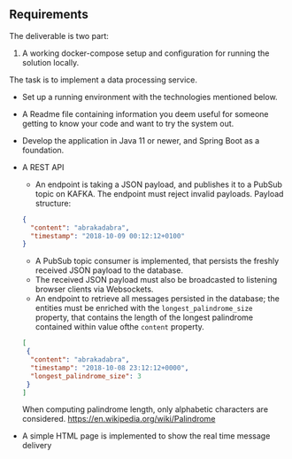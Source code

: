 ## Requirements

The deliverable is two part:
1. A working docker-compose setup and configuration for running the solution locally.

The task is to implement a data processing service.

* Set up a running environment with the technologies mentioned below.
* A Readme file containing information you deem useful for someone getting to know 
your code and want to try the system out.
* Develop the application in Java 11 or newer, and Spring Boot as a foundation.
* A REST API
	* An endpoint is taking a JSON payload, and publishes it to a PubSub topic on KAFKA.
  The endpoint must reject invalid payloads.
	Payload structure:
    ```json
    {
      "content": "abrakadabra",
      "timestamp": "2018-10-09 00:12:12+0100"
    }
    ```
	* A PubSub topic consumer is implemented, that persists the freshly received JSON payload to the database.
	* The received JSON payload must also be broadcasted to listening browser clients via Websockets.
	* An endpoint to retrieve all messages persisted in the database; the entities
	must be enriched with the `longest_palindrome_size` property, that contains
	the length of the longest palindrome contained within value ofthe `content` 
	property.
	```json
    [
     {   
      "content": "abrakadabra",
      "timestamp": "2018-10-08 23:12:12+0000",
      "longest_palindrome_size": 3
     }
    ]
    ```
    When computing palindrome length, only alphabetic characters are considered.
    https://en.wikipedia.org/wiki/Palindrome
    
* A simple HTML page is implemented to show the real time message delivery
